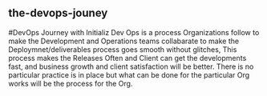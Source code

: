 ## the-devops-jouney
#DevOps Journey with Initializ
Dev Ops is a process Organizations follow to make the Development and Operations teams collabarate to make the Deploymnet/deliverables process goes smooth without glitches, This process makes the Releases Often and Client can get the developments fast, and business growth and client satisfaction will be better.
There is no particular practice is in place but what can be done for the particular Org works will be the process for the Org.
